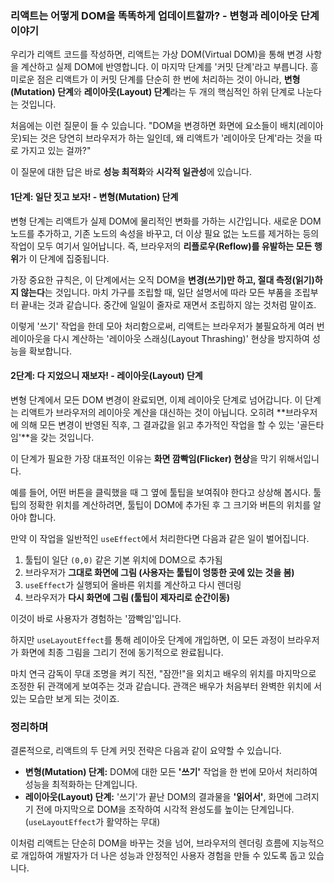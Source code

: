 ### 리액트는 어떻게 DOM을 똑똑하게 업데이트할까? - 변형과 레이아웃 단계 이야기
우리가 리액트 코드를 작성하면, 리액트는 가상 DOM(Virtual DOM)을 통해 변경 사항을 계산하고 실제 DOM에 반영합니다. 이 마지막 단계를 '커밋 단계'라고 부릅니다. 흥미로운 점은 리액트가 이 커밋 단계를 단순히 한 번에 처리하는 것이 아니라, **변형(Mutation) 단계**와 **레이아웃(Layout) 단계**라는 두 개의 핵심적인 하위 단계로 나눈다는 것입니다.

처음에는 이런 질문이 들 수 있습니다. "DOM을 변경하면 화면에 요소들이 배치(레이아웃)되는 것은 당연히 브라우저가 하는 일인데, 왜 리액트가 '레이아웃 단계'라는 것을 따로 가지고 있는 걸까?"

이 질문에 대한 답은 바로 **성능 최적화**와 **시각적 일관성**에 있습니다.
#### 1단계: 일단 짓고 보자! - 변형(Mutation) 단계
변형 단계는 리액트가 실제 DOM에 물리적인 변화를 가하는 시간입니다. 새로운 DOM 노드를 추가하고, 기존 노드의 속성을 바꾸고, 더 이상 필요 없는 노드를 제거하는 등의 작업이 모두 여기서 일어납니다. 즉, 브라우저의 **리플로우(Reflow)를 유발하는 모든 행위**가 이 단계에 집중됩니다.

가장 중요한 규칙은, 이 단계에서는 오직 DOM을 **변경(쓰기)만 하고, 절대 측정(읽기)하지 않는다**는 것입니다. 마치 가구를 조립할 때, 일단 설명서에 따라 모든 부품을 조립부터 끝내는 것과 같습니다. 중간에 일일이 줄자로 재면서 조립하지 않는 것처럼 말이죠.

이렇게 '쓰기' 작업을 한데 모아 처리함으로써, 리액트는 브라우저가 불필요하게 여러 번 레이아웃을 다시 계산하는 '레이아웃 스래싱(Layout Thrashing)' 현상을 방지하여 성능을 확보합니다.
#### 2단계: 다 지었으니 재보자! - 레이아웃(Layout) 단계
변형 단계에서 모든 DOM 변경이 완료되면, 이제 레이아웃 단계로 넘어갑니다. 이 단계는 리액트가 브라우저의 레이아웃 계산을 대신하는 것이 아닙니다. 오히려 **브라우저에 의해 모든 변경이 반영된 직후, 그 결과값을 읽고 추가적인 작업을 할 수 있는 '골든타임'**을 갖는 것입니다.

이 단계가 필요한 가장 대표적인 이유는 **화면 깜빡임(Flicker) 현상**을 막기 위해서입니다.

예를 들어, 어떤 버튼을 클릭했을 때 그 옆에 툴팁을 보여줘야 한다고 상상해 봅시다. 툴팁의 정확한 위치를 계산하려면, 툴팁이 DOM에 추가된 후 그 크기와 버튼의 위치를 알아야 합니다.

만약 이 작업을 일반적인 `useEffect`에서 처리한다면 다음과 같은 일이 벌어집니다.

1. 툴팁이 일단 `(0,0)` 같은 기본 위치에 DOM으로 추가됨
2. 브라우저가 **그대로 화면에 그림 (사용자는 툴팁이 엉뚱한 곳에 있는 것을 봄)**
3. `useEffect`가 실행되어 올바른 위치를 계산하고 다시 렌더링
4. 브라우저가 **다시 화면에 그림 (툴팁이 제자리로 순간이동)**

이것이 바로 사용자가 경험하는 '깜빡임'입니다.

하지만 `useLayoutEffect`를 통해 레이아웃 단계에 개입하면, 이 모든 과정이 브라우저가 화면에 최종 그림을 그리기 전에 동기적으로 완료됩니다.

마치 연극 감독이 무대 조명을 켜기 직전, "잠깐!"을 외치고 배우의 위치를 마지막으로 조정한 뒤 관객에게 보여주는 것과 같습니다. 관객은 배우가 처음부터 완벽한 위치에 서 있는 모습만 보게 되는 것이죠.

### 정리하며
결론적으로, 리액트의 두 단계 커밋 전략은 다음과 같이 요약할 수 있습니다.

- **변형(Mutation) 단계:** DOM에 대한 모든 **'쓰기'** 작업을 한 번에 모아서 처리하여 성능을 최적화하는 단계입니다.
- **레이아웃(Layout) 단계:** '쓰기'가 끝난 DOM의 결과물을 **'읽어서'**, 화면에 그려지기 전에 마지막으로 DOM을 조작하여 시각적 완성도를 높이는 단계입니다. (`useLayoutEffect`가 활약하는 무대)

이처럼 리액트는 단순히 DOM을 바꾸는 것을 넘어, 브라우저의 렌더링 흐름에 지능적으로 개입하여 개발자가 더 나은 성능과 안정적인 사용자 경험을 만들 수 있도록 돕고 있습니다.